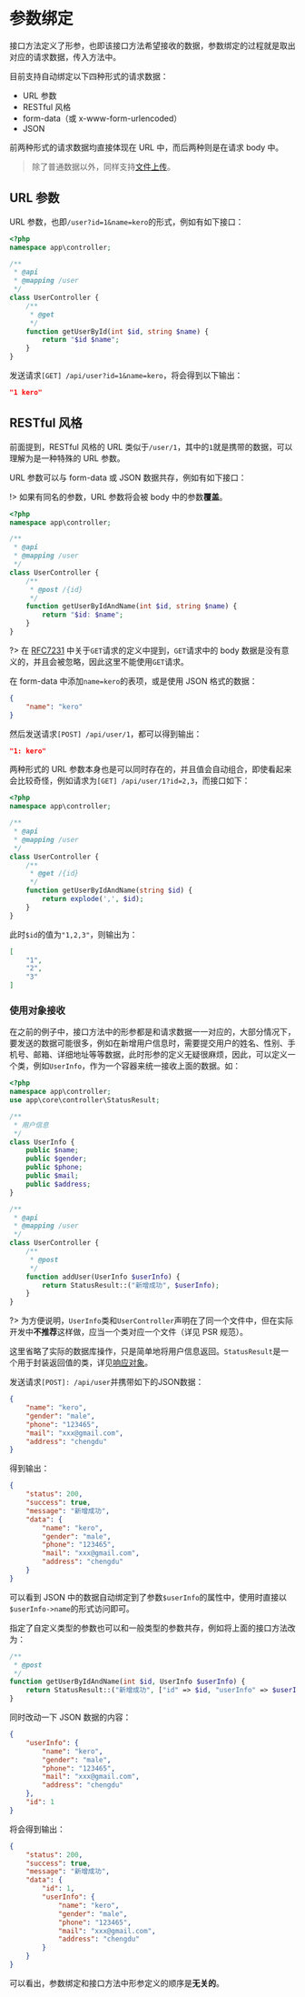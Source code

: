 # 参数绑定

接口方法定义了形参，也即该接口方法希望接收的数据，参数绑定的过程就是取出对应的请求数据，传入方法中。

目前支持自动绑定以下四种形式的请求数据：

* URL 参数
* RESTful 风格
* form-data（或 x-www-form-urlencoded）
* JSON

前两种形式的请求数据均直接体现在 URL 中，而后两种则是在请求 body 中。

> 除了普通数据以外，同样支持[文件上传](#文件上传)。

## URL 参数

URL 参数，也即`/user?id=1&name=kero`的形式，例如有如下接口：

``` php
<?php
namespace app\controller;

/**
 * @api
 * @mapping /user
 */
class UserController {
    /**
     * @get
     */
    function getUserById(int $id, string $name) {
        return "$id $name";
    }
}

```

发送请求`[GET] /api/user?id=1&name=kero`，将会得到以下输出：

``` json
"1 kero"
```

## RESTful 风格

前面提到，RESTful 风格的 URL 类似于`/user/1`，其中的`1`就是携带的数据，可以理解为是一种特殊的 URL 参数。

URL 参数可以与 form-data 或 JSON 数据共存，例如有如下接口：

!> 如果有同名的参数，URL 参数将会被 body 中的参数**覆盖**。

``` php
<?php
namespace app\controller;

/**
 * @api
 * @mapping /user
 */
class UserController {
    /**
     * @post /{id}
     */
    function getUserByIdAndName(int $id, string $name) {
        return "$id: $name";
    }
}

```

?> 在 [RFC7231](https://datatracker.ietf.org/doc/rfc7231/) 中关于`GET`请求的定义中提到，`GET`请求中的 body 数据是没有意义的，并且会被忽略，因此这里不能使用`GET`请求。

在 form-data 中添加`name=kero`的表项，或是使用 JSON 格式的数据：

``` json
{
    "name": "kero"
}
```

然后发送请求`[POST] /api/user/1`，都可以得到输出：

``` json
"1: kero"
```

两种形式的 URL 参数本身也是可以同时存在的，并且值会自动组合，即使看起来会比较奇怪，例如请求为`[GET] /api/user/1?id=2,3`，而接口如下：

``` php
<?php
namespace app\controller;

/**
 * @api
 * @mapping /user
 */
class UserController {
    /**
     * @get /{id}
     */
    function getUserByIdAndName(string $id) {
        return explode(',', $id);
    }
}

```

此时`$id`的值为`"1,2,3"`，则输出为：

``` json
[
    "1",
    "2",
    "3"
]
```

### 使用对象接收

在之前的例子中，接口方法中的形参都是和请求数据一一对应的，大部分情况下，要发送的数据可能很多，例如在新增用户信息时，需要提交用户的姓名、性别、手机号、邮箱、详细地址等等数据，此时形参的定义无疑很麻烦，因此，可以定义一个类，例如`UserInfo`，作为一个容器来统一接收上面的数据。如：

``` php
<?php
namespace app\controller;
use app\core\controller\StatusResult;

/**
 * 用户信息
 */
class UserInfo {
    public $name;
    public $gender;
    public $phone;
    public $mail;
    public $address;
}

/**
 * @api
 * @mapping /user
 */
class UserController {
    /**
     * @post
     */
    function addUser(UserInfo $userInfo) {
        return StatusResult::("新增成功", $userInfo);
    }
}

```

?> 为方便说明，`UserInfo`类和`UserController`声明在了同一个文件中，但在实际开发中**不推荐**这样做，应当一个类对应一个文件（详见 PSR 规范）。

这里省略了实际的数据库操作，只是简单地将用户信息返回。`StatusResult`是一个用于封装返回值的类，详见[响应对象](response)。

发送请求`[POST]: /api/user`并携带如下的JSON数据：

``` json
{
    "name": "kero",
    "gender": "male",
    "phone": "123465",
    "mail": "xxx@gmail.com",
    "address": "chengdu"
}
```

得到输出：

``` json
{
    "status": 200,
    "success": true,
    "message": "新增成功",
    "data": {
        "name": "kero",
        "gender": "male",
        "phone": "123465",
        "mail": "xxx@gmail.com",
        "address": "chengdu"
    }
}
```

可以看到 JSON 中的数据自动绑定到了参数`$userInfo`的属性中，使用时直接以`$userInfo->name`的形式访问即可。

指定了自定义类型的参数也可以和一般类型的参数共存，例如将上面的接口方法改为：

``` php
/**
 * @post
 */
function getUserByIdAndName(int $id, UserInfo $userInfo) {
    return StatusResult::("新增成功", ["id" => $id, "userInfo" => $userInfo]);
}
```

同时改动一下 JSON 数据的内容：

``` json
{
    "userInfo": {
        "name": "kero",
        "gender": "male",
        "phone": "123465",
        "mail": "xxx@gmail.com",
        "address": "chengdu"
    },
    "id": 1
}
```

将会得到输出：

``` json
{
    "status": 200,
    "success": true,
    "message": "新增成功",
    "data": {
        "id": 1,
        "userInfo": {
            "name": "kero",
            "gender": "male",
            "phone": "123465",
            "mail": "xxx@gmail.com",
            "address": "chengdu"
        }
    }
}
```

可以看出，参数绑定和接口方法中形参定义的顺序是**无关的**。